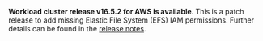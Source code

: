 **Workload cluster release v16.5.2 for AWS is available**. This is a patch release to add missing Elastic File System (EFS) IAM permissions. Further details can be found in the [release notes](https://docs.giantswarm.io/changes/workload-cluster-releases-aws/releases/aws-v16.5.2/).
